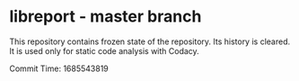 # libreport - master branch

This repository contains frozen state of the repository.
Its history is cleared. It is used only for static code
analysis with Codacy.

Commit Time: 1685543819